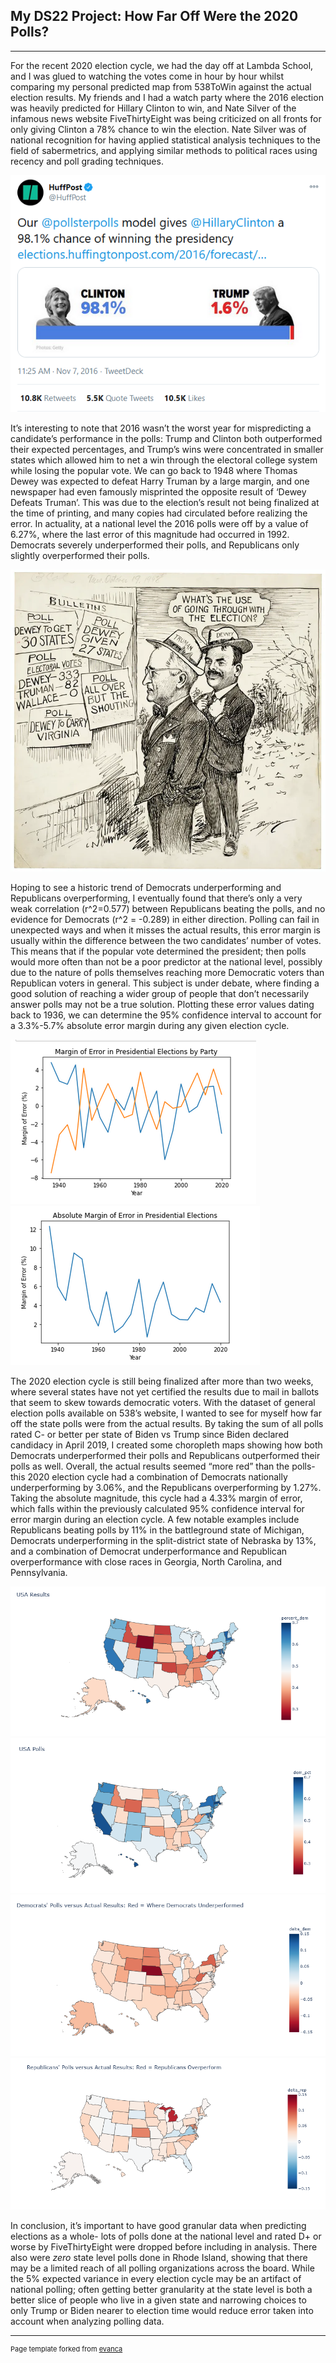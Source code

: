 ## My DS22 Project: How Far Off Were the 2020 Polls? 

---

For the recent 2020 election cycle, we had the day off at Lambda School, and I was glued to watching the votes come in hour by hour whilst comparing my personal predicted map from 538ToWin against the actual election results. My friends and I had a watch party where the 2016 election was heavily predicted for Hillary Clinton to win, and Nate Silver of the infamous news website FiveThirtyEight was being criticized on all fronts for only giving Clinton a 78% chance to win the election. Nate Silver was of national recognition for having applied statistical analysis techniques to the field of sabermetrics, and applying similar methods to political races using recency and poll grading techniques. 

<img src="images/huffpo.png?raw=true"/>

It’s interesting to note that 2016 wasn’t the worst year for mispredicting a candidate’s performance in the polls: Trump and Clinton both outperformed their expected percentages, and Trump’s wins were concentrated in smaller states which allowed him to net a win through the electoral college system while losing the popular vote. We can go back to 1948 where Thomas Dewey was expected to defeat Harry Truman by a large margin, and one newspaper had even famously misprinted the opposite result of ‘Dewey Defeats Truman’. This was due to the election’s result not being finalized at the time of printing, and many copies had circulated before realizing the error. In actuality, at a national level the 2016 polls were off by a value of 6.27%, where the last error of this magnitude had occurred in 1992. Democrats severely underperformed their polls, and Republicans only slightly overperformed their polls. 

<img src="images/dewey_defeats_truman.png?raw=true"/>

Hoping to see a historic trend of Democrats underperforming and Republicans overperforming, I eventually found that there’s only a very weak correlation (r^2=0.577) between Republicans beating the polls, and no evidence for Democrats (r^2 = -0.289) in either direction. Polling can fail in unexpected ways and when it misses the actual results, this error margin is usually within the difference between the two candidates’ number of votes. This means that if the popular vote determined the president; then polls would more often than not be a poor predictor at the national level, possibly due to the nature of polls themselves reaching more Democratic voters than Republican voters in general. This subject is under debate, where finding a good solution of reaching a wider group of people that don’t necessarily answer polls may not be a true solution. Plotting these error values dating back to 1936, we can determine the 95% confidence interval to account for a 3.3%-5.7% absolute error margin during any given election cycle. 

<img src="images/usa margin of error by party.png?raw=true"/>
<img src="images/usa absolute error margin.png?raw=true"/>


The 2020 election cycle is still being finalized after more than two weeks, where several states have not yet certified the results due to mail in ballots that seem to skew towards democratic voters. With the dataset of general election polls available on 538’s website, I wanted to see for myself how far off the state polls were from the actual results. By taking the sum of all polls rated C- or better per state of Biden vs Trump since Biden declared candidacy in April 2019, I created some choropleth maps showing how both Democrats underperformed their polls and Republicans outperformed their polls as well. Overall, the actual results seemed “more red” than the polls- this 2020 election cycle had a combination of Democrats nationally underperforming by 3.06%, and the Republicans overperforming by 1.27%. Taking the absolute magnitude, this cycle had a 4.33% margin of error, which falls within the previously calculated 95% confidence interval for error margin during an election cycle. A few notable examples include Republicans beating polls by 11% in the battleground state of Michigan, Democrats underperforming in the split-district state of Nebraska by 13%, and a combination of Democrat underperformance and Republican overperformance with close races in Georgia, North Carolina, and Pennsylvania.


<img src="images/usa results.png?raw=true"/>
<img src="images/usa polls.png?raw=true"/>
<img src="images/usa democrat underperform.png?raw=true"/>
<img src="images/usa republican overperform.png?raw=true"/>

In conclusion, it’s important to have good granular data when predicting elections as a whole- lots of polls done at the national level and rated D+ or worse by FiveThirtyEight were dropped before including in analysis. There also were *zero* state level polls done in Rhode Island, showing that there may be a limited reach of all polling organizations across the board. While the 5% expected variance in every election cycle may be an artifact of national polling; often getting better granularity at the state level is both a better slice of people who live in a given state and narrowing choices to only Trump or Biden nearer to election time would reduce error taken into account when analyzing polling data. 

---
<p style="font-size:11px">Page template forked from <a href="https://github.com/evanca/quick-portfolio">evanca</a></p>
<!-- Remove above link if you don't want to attibute -->
